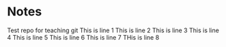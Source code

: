 # Notes
Test repo for teaching git
This is line 1
This is line 2
This is line 3
This is line 4
This is line 5
This is line 6
This is line 7
THis is line 8